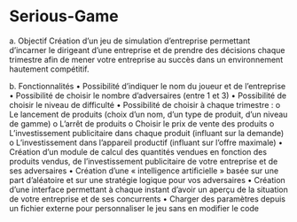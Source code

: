 # Serious-Game

a.	Objectif
Création d’un jeu de simulation d’entreprise permettant d’incarner le dirigeant d’une entreprise et de prendre des décisions chaque trimestre afin de mener votre entreprise au succès dans un environnement hautement compétitif.

b.	Fonctionnalités
  •	Possibilité d’indiquer le nom du joueur et de l’entreprise
  •	Possibilité de choisir le nombre d’adversaires (entre 1 et 3)
  •	Possibilité de choisir le niveau de difficulté
  •	Possibilité de choisir à chaque trimestre :
   o	Le lancement de produits (choix d’un nom, d’un type de produit, d’un niveau de gamme)
   o	L’arrêt de produits
   o	Choisir le prix de vente des produits
   o	L’investissement publicitaire dans chaque produit (influant sur la demande)
    o	L’investissement dans l’appareil productif (influant sur l’offre maximale)
  •	Création d’un module de calcul des quantités vendues en fonction des produits vendus, de l’investissement publicitaire de votre entreprise  et de ses adversaires
  •	Création d’une « intelligence artificielle » basée sur une part d’aléatoire et sur une stratégie logique pour vos adversaires
  •	Création d’une interface permettant à chaque instant d’avoir un aperçu de la situation de votre entreprise et de ses concurrents
  •	Charger des paramètres depuis un fichier externe pour personnaliser le jeu sans en modifier le code



